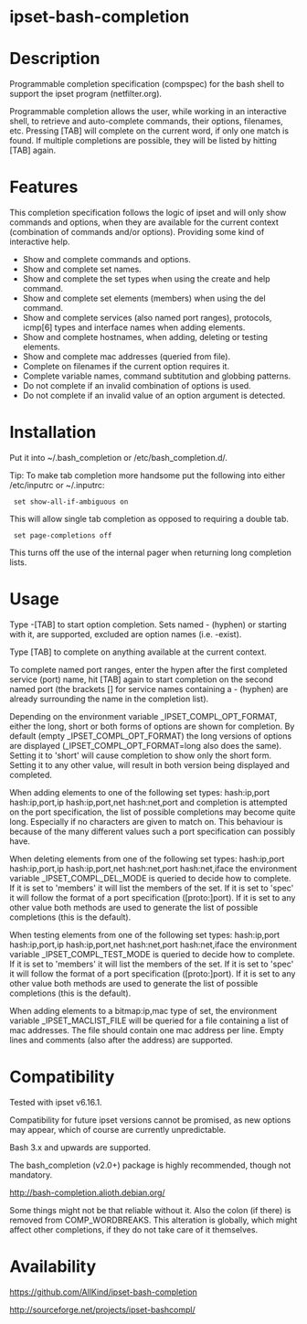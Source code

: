 ipset-bash-completion
=====================

Description
===========

Programmable completion specification (compspec) for the bash shell to support the ipset program (netfilter.org).


Programmable completion allows the user, while working in an interactive shell, to retrieve and auto-complete commands,
their options, filenames, etc.
Pressing [TAB] will complete on the current word, if only one match is found.
If multiple completions are possible, they will be listed by hitting [TAB] again.


Features
========

This completion specification follows the logic of ipset and will only show commands and options, 
when they are available for the current context (combination of commands and/or options).
Providing some kind of interactive help.

- Show and complete commands and options.
- Show and complete set names.
- Show and complete the set types when using the create and help command.
- Show and complete set elements (members) when using the del command.
- Show and complete services (also named port ranges), protocols, icmp[6] types and interface names when adding elements.
- Show and complete hostnames, when adding, deleting or testing elements.
- Show and complete mac addresses (queried from file).
- Complete on filenames if the current option requires it.
- Complete variable names, command subtitution and globbing patterns.
- Do not complete if an invalid combination of options is used.
- Do not complete if an invalid value of an option argument is detected.


Installation
============

Put it into ~/.bash_completion or /etc/bash_completion.d/.

Tip: To make tab completion more handsome put the following into either /etc/inputrc or ~/.inputrc:

     set show-all-if-ambiguous on

This will allow single tab completion as opposed to requiring a double tab.

     set page-completions off

This turns off the use of the internal pager when returning long completion lists.


Usage
=====

Type -[TAB] to start option completion.
Sets named - (hyphen) or starting with it, are supported, excluded are option names (i.e. -exist).

Type [TAB] to complete on anything available at the current context.

To complete named port ranges, enter the hypen after the first completed service (port) name,
hit [TAB] again to start completion on the second named port (the brackets [] for service names
containing a - (hyphen) are already surrounding the name in the completion list).

Depending on the environment variable _IPSET_COMPL_OPT_FORMAT, either the long, short or both forms of options are shown for completion.
By default (empty _IPSET_COMPL_OPT_FORMAT) the long versions of options are displayed (_IPSET_COMPL_OPT_FORMAT=long also does the same).
Setting it to 'short' will cause completion to show only the short form.
Setting it to any other value, will result in both version being displayed and completed.

When adding elements to one of the following set types:
hash:ip,port hash:ip,port,ip hash:ip,port,net hash:net,port
and completion is attempted on the port specification, the list of possible completions may become quite long.
Especially if no characters are given to match on.
This behaviour is because of the many different values such a port specification can possibly have.

When deleting elements from one of the following set types:
hash:ip,port hash:ip,port,ip hash:ip,port,net hash:net,port hash:net,iface
the environment variable _IPSET_COMPL_DEL_MODE is queried to decide how to complete.
If it is set to 'members' it will list the members of the set.
If it is set to 'spec' it will follow the format of a port specification ([proto:]port).
If it is set to any other value both methods are used to generate the list of possible completions (this is the default).

When testing elements from one of the following set types:
hash:ip,port hash:ip,port,ip hash:ip,port,net hash:net,port hash:net,iface
the environment variable _IPSET_COMPL_TEST_MODE is queried to decide how to complete.
If it is set to 'members' it will list the members of the set.
If it is set to 'spec' it will follow the format of a port specification ([proto:]port).
If it is set to any other value both methods are used to generate the list of possible completions (this is the default).

When adding elements to a bitmap:ip,mac type of set, the environment variable _IPSET_MACLIST_FILE will be queried
for a file containing a list of mac addresses.
The file should contain one mac address per line.
Empty lines and comments (also after the address) are supported.


Compatibility
=============

Tested with ipset v6.16.1.

Compatibility for future ipset versions cannot be promised, as new options may appear, 
which of course are currently unpredictable.

Bash 3.x and upwards are supported.

The bash_completion (v2.0+) package is highly recommended, though not mandatory.

http://bash-completion.alioth.debian.org/

Some things might not be that reliable without it.
Also the colon (if there) is removed from COMP_WORDBREAKS.
This alteration is globally, which might affect other completions,
if they do not take care of it themselves.

Availability
============

https://github.com/AllKind/ipset-bash-completion

http://sourceforge.net/projects/ipset-bashcompl/
